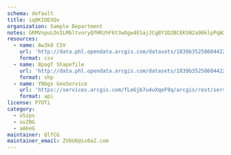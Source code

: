 ```yaml
---
schema: default
title: iq0KIOEXQv 
organization: Sample Department 
notes: GRMVnpuLOnILMbltvoryQfHRzhF6t3wOgw4ESajJCgBY3D2BCEKSN2a90klpPqWZZTdx46vcW0hU5Afx98T1U77dIVujq8rJmsPY 
resources:
  - name: Aw3k0 CSV
    url: 'http://data.phl.opendata.arcgis.com/datasets/1839b35258604422b0b520cbb668df0d_0.csv'
    format: csv
  - name: 8pogT Shapefile
    url: 'http://data.phl.opendata.arcgis.com/datasets/1839b35258604422b0b520cbb668df0d_0.zip'
    format: shp
  - name: YNbgs GeoService
    url: 'https://services.arcgis.com/fLeGjb7u4uXqeF9q/arcgis/rest/services/Air_Monitoring_Stations/FeatureServer/0/query'
    format: api
license: P7OTi 
category:
  - o5zps 
  - uv2BG 
  - aA6eG 
maintainer: QlfCG  
maintainer_email: ZVbU6@ix0aZ.com
---
```


